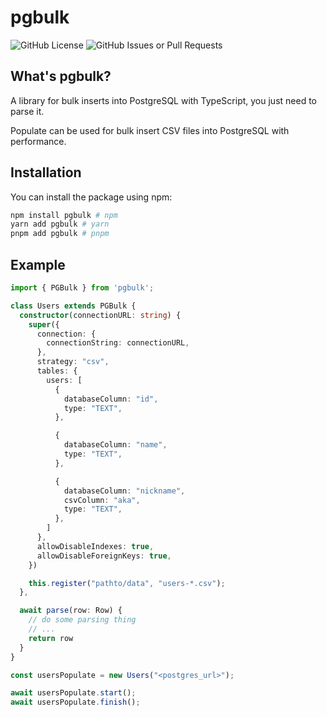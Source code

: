# pgbulk
![GitHub License](https://img.shields.io/github/license/peeeuzin/populate)
![GitHub Issues or Pull Requests](https://img.shields.io/github/issues-pr/peeeuzin/populate)

## What's pgbulk?
A library for bulk inserts into PostgreSQL with TypeScript, you just need to parse it.

Populate can be used for bulk insert CSV files into PostgreSQL with performance.

## Installation
You can install the package using npm:
```bash
npm install pgbulk # npm 
yarn add pgbulk # yarn
pnpm add pgbulk # pnpm 
```

## Example
```ts
import { PGBulk } from 'pgbulk';

class Users extends PGBulk {
  constructor(connectionURL: string) {
    super({
      connection: {
        connectionString: connectionURL,
      },
      strategy: "csv",
      tables: {
        users: [
          {
            databaseColumn: "id",
            type: "TEXT",
          },

          {
            databaseColumn: "name",
            type: "TEXT",
          },

          {
            databaseColumn: "nickname",
            csvColumn: "aka",
            type: "TEXT",
          },
        ]
      },
      allowDisableIndexes: true,
      allowDisableForeignKeys: true,
    })

    this.register("pathto/data", "users-*.csv");
  },

  await parse(row: Row) {
    // do some parsing thing
    // ...
    return row
  }
}

const usersPopulate = new Users("<postgres_url>");

await usersPopulate.start();
await usersPopulate.finish();
```